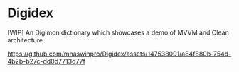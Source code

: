 # Digidex
[WIP] An Digimon dictionary which showcases a demo of MVVM and Clean architecture


https://github.com/mnaswinpro/Digidex/assets/147538091/a84f880b-754d-4b2b-b27c-dd0d7713d77f

